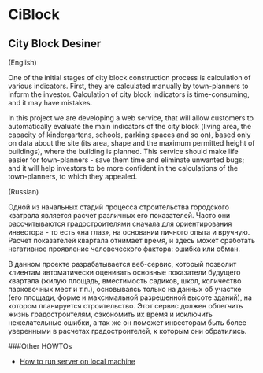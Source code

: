CiBlock
======
City Block Desiner
------
(English)

One of the initial stages of city block construction process is calculation of various indicators. First, they are calculated manually by town-planners to inform the investor. Calculation of city block indicators is time-consuming, and it may have mistakes.

In this project we are developing a web service, that will allow customers to automatically evaluate the main indicators of the city block (living area, the capacity of kindergartens, schools, parking spaces and so on), based only on data about the site (its area, shape and the maximum permitted height of buildings), where the building is planned. This service should make life easier for town-planners - save them time and eliminate unwanted bugs; and it will help investors to be more confident in the calculations of the town-planners, to which they appealed.

(Russian)

Одной из начальных стадий процесса строительства городского кватрала является расчет различных его показателей. Часто они рассчитываются градостроителями сначала для ориентирования инвестора - то есть «на глаз», на основании личного опыта и вручную. Расчет показателей квартала отнимает время, и здесь может сработать негативное проявление человеческого фактора: ошибка или обман.

В данном проекте разрабатывается веб-сервис, который позволит клиентам автоматически оценивать основные показатели будущего квартала (жилую площадь, вместимость садиков, школ, количество парковочных мест и т.п.), основываясь только на данных об участке (его площади, форме и максимальной разрешенной высоте зданий), на котором планируется строительство. Этот сервис должен облегчить жизнь градостроителям, сэкономить их время и исключить нежелательные ошибки, а так же он поможет инвесторам быть более уверенными в расчетах градостроителей, к которым они обратились.

###Other HOWTOs

  - [How to run server on local machine](docs/HowToRunServer.md)